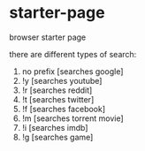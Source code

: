 # starter-page
browser starter page

there are different types of search:
1. no prefix [searches google]
2. !y [searches youtube]
3. !r [searches reddit]
4. !t [searches twitter]
5. !f [searches facebook]
6. !m [searches torrent movie]
7. !i [searches imdb]
8. !g [searches game]
